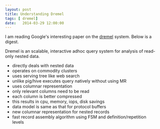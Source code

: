 ```yaml
---
layout: post
title: Understanding Dremel
tags: [ dremel]
date:   2014-03-29 12:00:00
---
```


I am reading Google's interesting paper on the [dremel][dremel] system.
Below is a digest.

Dremel is an scalable, interactive adhoc query system for analysis of
read-only nested data.

- directly deals with nested data
- operates on commodity clusters
- uses serving tree like web search
- unlike pig/hive executes query natively without using MR
- uses columnar representation
 - only relevant columns need to be read
 - each column is better compressed
 - this results in cpu, memory, iops, disk savings
- data model is same as that for protocol buffers
- new columnar representation for nested records
- fast record assembly algorithm using FSM and definition/repetition levels

[dremel]: http://research.google.com/pubs/pub36632.html
